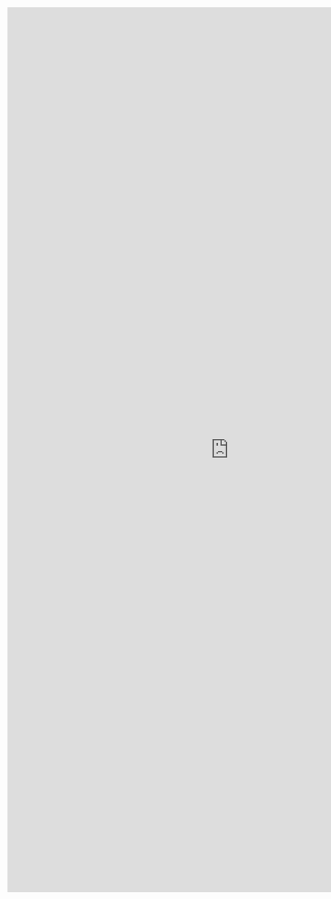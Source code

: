 

<iframe src="https://docs.google.com/forms/d/e/1FAIpQLSdzQe8yunOGKrqIDinYWZ4yLgK-DUQZHloyM5slXDpGEqa7VA/viewform?usp=sf_link" width="999" height="2000" frameborder="0" marginheight="0" marginwidth="0">Loading...</iframe> 
